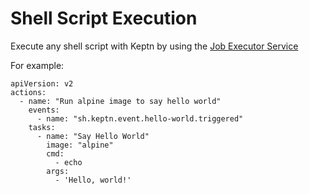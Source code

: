 # Shell Script Execution

Execute any shell script with Keptn by using the [Job Executor Service](https://artifacthub.io/packages/keptn/keptn-integrations/job-executor-service)

For example:
```
apiVersion: v2
actions:
  - name: "Run alpine image to say hello world"
    events:
      - name: "sh.keptn.event.hello-world.triggered"
    tasks:
      - name: "Say Hello World"
        image: "alpine"
        cmd:
          - echo
        args:
          - 'Hello, world!'
```